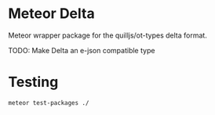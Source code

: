 Meteor Delta
====

Meteor wrapper package for the quilljs/ot-types delta format.

TODO: Make Delta an e-json compatible type

Testing
====

`meteor test-packages ./`
